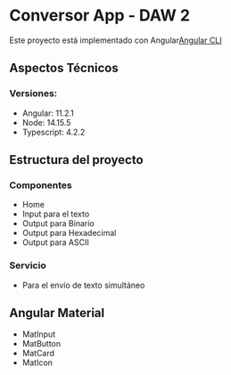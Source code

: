 # Conversor App - DAW 2
Este proyecto está implementado con Angular[Angular CLI](https://github.com/angular/angular-cli)

## Aspectos Técnicos

### Versiones:
<ul>
  <li>Angular: 11.2.1</li>
  <li>Node: 14.15.5</li>
  <li>Typescript: 4.2.2</li>
</ul>

## Estructura del proyecto

### Componentes
<ul>
  <li>Home</li>
  <li>Input para el texto</li>
  <li>Output para Binario</li>
  <li>Output para Hexadecimal</li>
  <li>Output para ASCII</li>
</ul>

### Servicio
<ul>
  <li>Para el envío de texto simultáneo</li>
</ul>

## Angular Material
<ul>
  <li>MatInput</li>
  <li>MatButton</li>
  <li>MatCard</li>
  <li>MatIcon</li>
</ul>
